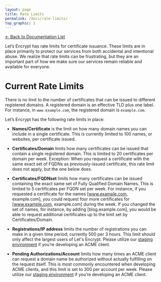 ```yaml
---
layout: page
title: Rate Limits
permalink: /docs/rate-limits/
top_graphic: 1
---
```


[<- Back to Documentation List](/docs/)

Let’s Encrypt has rate limits for certificate issuance. These limits are in place primarily to protect our services from both accidental and intentional abuse. We realize that rate limits can be frustrating, but they are an important part of how we make sure our services remain reliable and available for everyone.

# Current Rate Limits

There is no limit to the number of certificates that can be issued to different registered domains. A registered domain is an effective TLD plus one label. For instance, in `www.example.com`, the registered domain is `example.com`.

Let’s Encrypt has the following rate limits in place:

* **Names/Certificate** is the limit on how many domain names you can include in a single certificate. This is currently limited to 100 names, or websites, per certificate issued. 

* **Certificates/Domain** limits how many certificates can be issued that contain a single registered domain.
This is limited to 20 certificates per domain per week. Exception: When you request a certificate with the same exact set of FQDNs as previously-issued certificate, this rate limit does not apply, but the one below does.

* **Certificates/FQDNset** limits how many certificates can be issued containing the exact same set of Fully Qualified Domain Names. This is limited to 5 certificates per FQDN set per week. For instance, if you requested a certificate for the names [www.example.com, example.com], you could request four more certificates for [www.example.com, example.com] during the week. If you changed the set of names, for instance, by adding [blog.example.com], you would be able to request additional certificates up to the limit set by Certificates/Domain.

* **Registrations/IP address** limits the number of registrations you can make in a given time period; currently 500 per 3 hours. This limit should only affect the largest users of Let's Encrypt. Please utilize our [staging environment](/docs/staging-environment/) if you’re developing an ACME client.

* **Pending Authorizations/Account** limits how many times an ACME client can request a domain name be authorized without actually fulfilling on the request itself. This is most commonly encountered when developing ACME clients, and this limit is set to 300 per account per week. Please utilize our [staging environment](/docs/staging-environment/) if you’re developing an ACME client.
